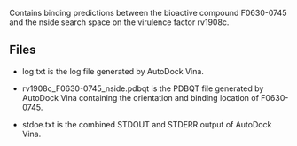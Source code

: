 Contains binding predictions between the bioactive compound F0630-0745 and the nside search space on the virulence factor rv1908c.

## Files

- log.txt is the log file generated by AutoDock Vina.

- rv1908c_F0630-0745_nside.pdbqt is the PDBQT file generated by AutoDock Vina containing the orientation and binding location of F0630-0745.

- stdoe.txt is the combined STDOUT and STDERR output of AutoDock Vina.

